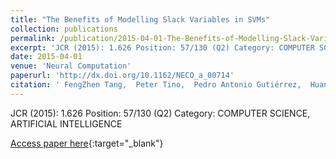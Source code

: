 ```yaml
---
title: "The Benefits of Modelling Slack Variables in SVMs"
collection: publications
permalink: /publication/2015-04-01-The-Benefits-of-Modelling-Slack-Variables-in-SVMs
excerpt: 'JCR (2015): 1.626 Position: 57/130 (Q2) Category: COMPUTER SCIENCE, ARTIFICIAL INTELLIGENCE'
date: 2015-04-01
venue: 'Neural Computation'
paperurl: 'http://dx.doi.org/10.1162/NECO_a_00714'
citation: ' FengZhen Tang,  Peter Tino,  Pedro Antonio Gutiérrez,  Huanhuan Chen, &quot;The Benefits of Modelling Slack Variables in SVMs.&quot; Neural Computation, Vol. 27(4), 2015, pp.954--981.'
---
```

JCR (2015): 1.626 Position: 57/130 (Q2) Category: COMPUTER SCIENCE, ARTIFICIAL INTELLIGENCE

[Access paper here](http://dx.doi.org/10.1162/NECO_a_00714){:target="_blank"}
